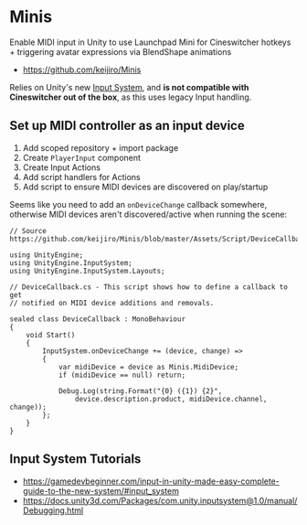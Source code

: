# Minis
Enable MIDI input in Unity to use Launchpad Mini for Cineswitcher hotkeys + triggering avatar expressions via BlendShape animations
- https://github.com/keijiro/Minis

Relies on Unity's new [Input System](https://docs.unity3d.com/Packages/com.unity.inputsystem@1.0/manual/QuickStartGuide.html), and **is not compatible with Cineswitcher out of the box**, as this uses legacy Input handling.

## Set up MIDI controller as an input device
1. Add scoped repository + import package
2. Create `PlayerInput` component
3. Create Input Actions
4. Add script handlers for Actions
5. Add script to ensure MIDI devices are discovered on play/startup

Seems like you need to add an `onDeviceChange` callback somewhere, otherwise MIDI devices aren't discovered/active when running the scene:


```
// Source https://github.com/keijiro/Minis/blob/master/Assets/Script/DeviceCallback.cs

using UnityEngine;
using UnityEngine.InputSystem;
using UnityEngine.InputSystem.Layouts;

// DeviceCallback.cs - This script shows how to define a callback to get
// notified on MIDI device additions and removals.

sealed class DeviceCallback : MonoBehaviour
{
    void Start()
    {
        InputSystem.onDeviceChange += (device, change) =>
        {
            var midiDevice = device as Minis.MidiDevice;
            if (midiDevice == null) return;

            Debug.Log(string.Format("{0} ({1}) {2}",
                device.description.product, midiDevice.channel, change));
        };
    }
}
```

## Input System Tutorials
- https://gamedevbeginner.com/input-in-unity-made-easy-complete-guide-to-the-new-system/#input_system
- https://docs.unity3d.com/Packages/com.unity.inputsystem@1.0/manual/Debugging.html